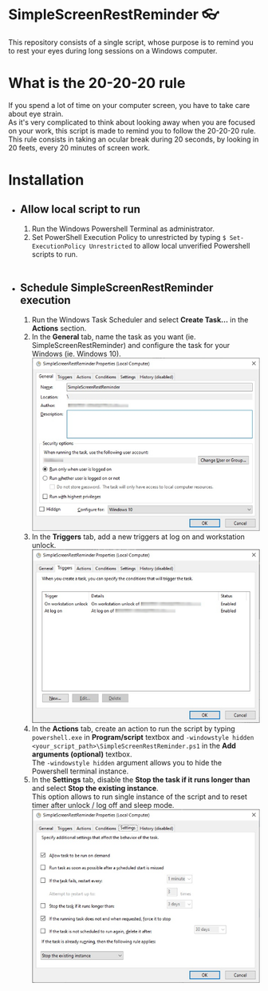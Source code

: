 # SimpleScreenRestReminder :eyeglasses:
This repository consists of a single script, whose purpose is to remind you to rest your eyes during long sessions on a Windows computer.

# What is the 20-20-20 rule
If you spend a lot of time on your computer screen, you have to take care about eye strain.<br>
As it's very complicated to think about looking away when you are focused on your work, this script is made to remind you to follow the 20-20-20 rule.<br>
This rule consists in taking an ocular break during 20 seconds, by looking in 20 feets, every 20 minutes of screen work.

# Installation
* ## Allow local script to run
    1. Run the Windows Powershell Terminal as administrator.
    2. Set PowerShell Execution Policy to unrestricted by typing `$ Set-ExecutionPolicy Unrestricted` to allow local unverified Powershell scripts to run.
<br><br>

* ## Schedule SimpleScreenRestReminder execution
    1. Run the Windows Task Scheduler and select **Create Task...** in the **Actions** section.
    2. In the **General** tab, name the task as you want (ie. SimpleScreenRestReminder) and configure the task for your Windows (ie. Windows 10).<br>
    ![taskScheduler_generalTab](./readme_images/taskScheduler_generalTab.jpg)
    3. In the **Triggers** tab, add a new triggers at log on and workstation unlock.<br>
    ![taskScheduler_generalTab](./readme_images/taskScheduler_triggersTab.jpg)
    4. In the **Actions** tab, create an action to run the script by typing `powershell.exe` in **Program/script** textbox and `-windowstyle hidden <your_script_path>\SimpleScreenRestReminder.ps1` in the **Add arguments (optional)** textbox.<br>
    The `-windowstyle hidden` argument allows you to hide the Powershell terminal instance.
    5. In the **Settings** tab, disable the **Stop the task if it runs longer than** and select **Stop the existing instance**.<br>
    This option allows to run single instance of the script and to reset timer after unlock / log off and sleep mode.<br>
    ![taskScheduler_settingsTab](./readme_images/taskScheduler_settingsTab.jpg)
